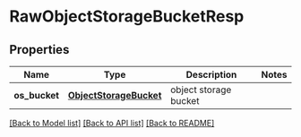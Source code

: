 # RawObjectStorageBucketResp

## Properties
Name | Type | Description | Notes
------------ | ------------- | ------------- | -------------
**os_bucket** | [**ObjectStorageBucket**](ObjectStorageBucket.md) | object storage bucket | 

[[Back to Model list]](../README.md#documentation-for-models) [[Back to API list]](../README.md#documentation-for-api-endpoints) [[Back to README]](../README.md)


